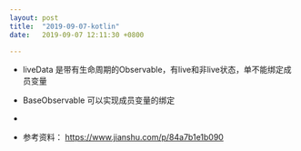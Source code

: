```yaml
---
layout: post
title:  "2019-09-07-kotlin"
date:   2019-09-07 12:11:30 +0800

---
```

* liveData 是带有生命周期的Observable，有live和非live状态，单不能绑定成员变量
* BaseObservable 可以实现成员变量的绑定
* 

* 参考资料：
https://www.jianshu.com/p/84a7b1e1b090


